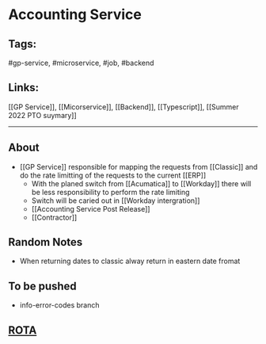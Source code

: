 # Accounting Service

## Tags:
#gp-service, #microservice, #job, #backend

## Links:
[[GP Service]], [[Micorservice]], [[Backend]], [[Typescript]], [[Summer 2022 PTO suymary]]

---

## About
- [[GP Service]] responsible for mapping the requests from [[Classic]] and do the rate limitting of the requests to the current [[ERP]]
	- With the planed switch from [[Acumatica]] to [[Workday]] there will be less responsibility to perform the rate limiting
	- Switch will be caried out in [[Workday intergration]]
	- [[Accounting Service Post Release]]
	- [[Contractor]]

## Random Notes
- When returning dates to classic alway return in eastern date fromat

## To be pushed
- info-error-codes branch

## [ROTA](https://globalization-partners.atlassian.net/wiki/spaces/GPB/pages/2758803457/Rota+On-Call+support)